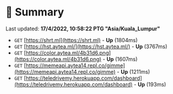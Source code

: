 # 📖 Summary
Last updated: **17/4/2022, 10:58:22 PTG "Asia/Kuala_Lumpur"**

- `GET` [https://shrt.ml](https://shrt.ml) - **Up** (1804ms)
- `GET` [https://hst.aytea.ml/](https://hst.aytea.ml/) - **Up** (3767ms)
- `GET` [https://color.aytea.ml/4b31d6.png](https://color.aytea.ml/4b31d6.png) - **Up** (1607ms)
- `GET` [https://memeapi.aytea14.repl.co/gimme](https://memeapi.aytea14.repl.co/gimme) - **Up** (1211ms)
- `GET` [https://teledrivemy.herokuapp.com/dashboard](https://teledrivemy.herokuapp.com/dashboard) - **Up** (193ms)
